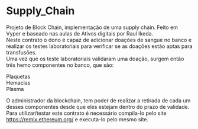# Supply_Chain
Projeto de Block Chain, implementação de uma supply chain. Feito em Vyper e baseado nas aulas de Ativos digitais por Raul Ikeda.  
Neste contrato o dono é capaz de adicionar doações de sangue no banco e realizar os testes laboratoriais para verificar se as doações estão aptas para transfusões.  
Uma vez que os teste laboratoriais validaram uma doação, surgem então três hemo componentes no banco, que são:
  
Plaquetas  
Hemacias  
Plasma  
  
O administrador da blockchain, tem poder de realizar a retirada de cada um desses componentes desde que eles estejam dentro do prazo de validade.  
Para utilizar/testar este contrato é necessário compila-lo pelo site https://remix.ethereum.org/ e executa-lo pelo mesmo site.  
